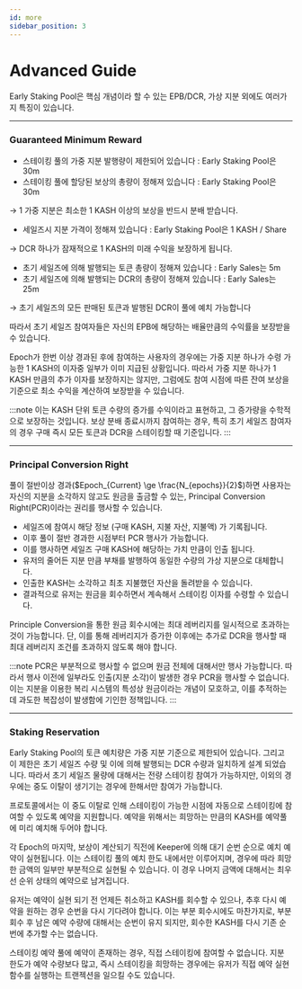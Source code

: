 ```yaml
---
id: more
sidebar_position: 3
---
```


# Advanced Guide

Early Staking Pool은 핵심 개념이라 할 수 있는 EPB/DCR, 가상 지분 외에도 여러가지 특징이 있습니다.

---

### Guaranteed Minimum Reward

+ 스테이킹 풀의 가중 지분 발행량이 제한되어 있습니다 : Early Staking Pool은 30m
+ 스테이킹 풀에 할당된 보상의 총량이 정해져 있습니다 : Early Staking Pool은 30m

$\rightarrow$ 1 가중 지분은 최소한 1 KASH 이상의 보상을 반드시 분배 받습니다.

+ 세일즈시 지분 가격이 정해져 있습니다 : Early Staking Pool은 1 KASH / Share

$\rightarrow$ DCR 하나가 잠재적으로 1 KASH의 미래 수익을 보장하게 됩니다. 

+ 초기 세일즈에 의해 발행되는 토큰 총량이 정해져 있습니다 : Early Sales는 5m
+ 초기 세일즈에 의해 발행되는 DCR의 총량이 정해져 있습니다 : Early Sales는 25m

$\rightarrow$ 초기 세일즈의 모든 판매된 토큰과 발행된 DCR이 풀에 예치 가능합니다

따라서 초기 세일즈 참여자들은 자신의 EPB에 해당하는 배율만큼의 수익률을 보장받을 수 있습니다.

Epoch가 한번 이상 경과된 후에 참여하는 사용자의 경우에는 가중 지분 하나가 수령 가능한 1 KASH의 이자중 일부가 이미 지급된 상황입니다. 따라서 가중 지분 하나가 1 KASH 만큼의 추가 이자를 보장하지는 않지만, 그럼에도 참여 시점에 따른 잔여 보상을 기준으로 최소 수익을 계산하여 보장받을 수 있습니다.

:::note
이는 KASH 단위 토큰 수량의 증가를 수익이라고 표현하고, 그 증가량을 수학적으로 보장하는 것입니다. 보상 분배 종료시까지 참여하는 경우, 특히 초기 세일즈 참여자의 경우 구매 즉시 모든 토큰과 DCR을 스테이킹할 때 기준입니다. 
:::

---

### Principal Conversion Right

풀이 절반이상 경과($Epoch_{Current} \ge \frac{N_{epochs}}{2}$)하면 사용자는 자신의 지분을 소각하지 않고도 원금을 출금할 수 있는, Principal Conversion Right(PCR)이라는 권리를 행사할 수 있습니다.

+ 세일즈에 참여시 해당 정보 (구매 KASH, 지불 자산, 지불액) 가 기록됩니다.
+ 이후 풀이 절반 경과한 시점부터 PCR 행사가 가능합니다.
+ 이를 행사하면 세일즈 구매 KASH에 해당하는 가치 만큼이 인출 됩니다.
+ 유저의 줄어든 지분 만큼 부채를 발행하여 동일한 수량의 가상 지분으로 대체합니다.
+ 인출한 KASH는 소각하고 최초 지불했던 자산을 돌려받을 수 있습니다.
+ 결과적으로 유저는 원금을 회수하면서 계속해서 스테이킹 이자를 수령할 수 있습니다.

Principle Conversion을 통한 원금 회수시에는 최대 레버리지를 일시적으로 초과하는 것이 가능합니다. 단, 이를 통해 레버리지가 증가한 이후에는 추가로 DCR을 행사할 때 최대 레버리지 조건를 초과하지 않도록 해야 합니다.

:::note
PCR은 부분적으로 행사할 수 없으며 원금 전체에 대해서만 행사 가능합니다. 따라서 행사 이전에 일부라도 인출(지분 소각)이 발생한 경우 PCR을 행사할 수 없습니다. 이는 지분을 이용한 복리 시스템의 특성상 원금이라는 개념이 모호하고, 이를 추적하는데 과도한 복잡성이 발생함에 기인한 정책입니다. 
:::

---

### Staking Reservation

Early Staking Pool의 토큰 예치량은 가중 지분 기준으로 제한되어 있습니다. 그리고 이 제한은 초기 세일즈 수량 및 이에 의해 발행되는 DCR 수량과 일치하게 설계 되었습니다. 따라서 초기 세일즈 물량에 대해서는 전량 스테이킹 참여가 가능하지만, 이외의 경우에는 중도 이탈이 생기기는 경우에 한해서만 참여가 가능합니다.

프로토콜에서는 이 중도 이탈로 인해 스테이킹이 가능한 시점에 자동으로 스테이킹에 참여할 수 있도록 예약을 지원합니다. 예약을 위해서는 희망하는 만큼의 KASH를 예약풀에 미리 예치해 두어야 합니다. 

각 Epoch의 마지막, 보상이 계산되기 직전에 Keeper에 의해 대기 순번 순으로 예치 예약이 실현됩니다. 이는 스테이킹 풀의 예치 한도 내에서만 이루어지며, 경우에 따라 희망한 금액의 일부만 부분적으로 실현될 수 있습니다. 이 경우 나머지 금액에 대해서는 최우선 순위 상태의 예약으로 남겨집니다.

유저는 예약이 실현 되기 전 언제든 취소하고 KASH를 회수할 수 있으나, 추후 다시 예약을 원하는 경우 순번을 다시 기다려야 합니다. 이는 부분 회수시에도 마찬가지로, 부분 회수 후 남은 예약 수량에 대해서는 순번이 유지 되지만, 회수한 KASH를 다시 기존 순번에 추가할 수는 없습니다.

스테이킹 예약 풀에 예약이 존재하는 경우, 직접 스테이킹에 참여할 수 없습니다. 지분 한도가 예약 수량보다 많고, 즉시 스테이킹을 희망하는 경우에는 유저가 직접 예약 실현 함수를 실행하는 트랜젝션을 일으킬 수도 있습니다.